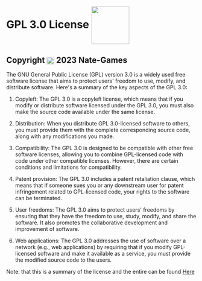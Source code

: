 # GPL 3.0 License <img src="https://upload.wikimedia.org/wikipedia/commons/9/93/GPLv3_Logo.svg" width="100" style="vertical-align: middle;">

## Copyright <img src="https://upload.wikimedia.org/wikipedia/commons/6/6e/Copyright_white.svg" width="20" style="vertical-align: middle;"> 2023 Nate-Games

The GNU General Public License (GPL) version 3.0 is a widely used free software license that aims to protect users' freedom to use, modify, and distribute software. Here's a summary of the key aspects of the GPL 3.0:

1. Copyleft: The GPL 3.0 is a copyleft license, which means that if you modify or distribute software licensed under the GPL 3.0, you must also make the source code available under the same license.

2. Distribution: When you distribute GPL 3.0-licensed software to others, you must provide them with the complete corresponding source code, along with any modifications you made.

3. Compatibility: The GPL 3.0 is designed to be compatible with other free software licenses, allowing you to combine GPL-licensed code with code under other compatible licenses. However, there are certain conditions and limitations for compatibility.

4. Patent provision: The GPL 3.0 includes a patent retaliation clause, which means that if someone sues you or any downstream user for patent infringement related to GPL-licensed code, your rights to the software can be terminated.

5. User freedoms: The GPL 3.0 aims to protect users' freedoms by ensuring that they have the freedom to use, study, modify, and share the software. It also promotes the collaborative development and improvement of software.

6. Web applications: The GPL 3.0 addresses the use of software over a network (e.g., web applications) by requiring that if you modify GPL-licensed software and make it available as a service, you must provide the modified source code to the users.

Note: that this is a summary of the license and the entire can be found [Here](https://www.gnu.org/licenses/gpl-3.0.en.html)
